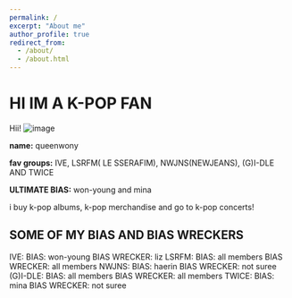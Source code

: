 ```yaml
---
permalink: /
excerpt: "About me"
author_profile: true
redirect_from: 
  - /about/
  - /about.html
---
```


# HI IM A K-POP FAN
Hii! 
![image](https://github.com/queenwony/academicpages.github.io/assets/150253599/d1a0f54d-368b-4dba-9506-845dce8ec786)

 
 **name:** queenwony

 **fav groups:** IVE, LSRFM( LE SSERAFIM), NWJNS(NEWJEANS), (G)I-DLE AND TWICE

 **ULTIMATE BIAS:** won-young and mina

 i buy k-pop albums, k-pop merchandise and go to k-pop concerts!

## SOME OF MY BIAS AND BIAS WRECKERS

 IVE:
 BIAS: won-young
 BIAS WRECKER: liz
 LSRFM:
 BIAS: all members
 BIAS WRECKER: all members
 NWJNS:
 BIAS: haerin
 BIAS WRECKER: not suree
 (G)I-DLE:
 BIAS: all members
 BIAS WRECKER: all members
 TWICE:
 BIAS: mina
 BIAS WRECKER: not suree

